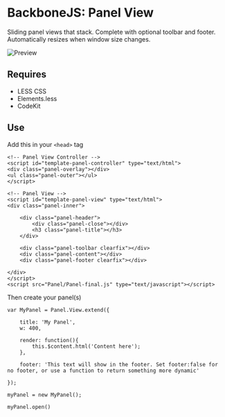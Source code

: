 BackboneJS: Panel View
=====================

Sliding panel views that stack. Complete with optional toolbar and footer. Automatically resizes when window size changes.

![Preview](http://i.imgur.com/5q5IF5u.png)

## Requires
* LESS CSS
* Elements.less
* CodeKit


## Use

Add this in your `<head>` tag

	<!-- Panel View Controller -->
	<script id="template-panel-controller" type="text/html">
	<div class="panel-overlay"></div>
	<ul class="panel-outer"></ul>
	</script>

	<!-- Panel View -->
	<script id="template-panel-view" type="text/html">
	<div class="panel-inner">
		
		<div class="panel-header">
			<div class="panel-close"></div>
			<h3 class="panel-title"></h3>
		</div>
		
		<div class="panel-toolbar clearfix"></div>
		<div class="panel-content"></div>
		<div class="panel-footer clearfix"></div>
	
	</div>
	</script>
	<script src="Panel/Panel-final.js" type="text/javascript"></script>
	
Then create your panel(s)

    var MyPanel = Panel.View.extend({
	
	    title: 'My Panel',
	    w: 400,
	    
	    render: function(){
	        this.$content.html('Content here');
	    },
	    
	    footer: 'This text will show in the footer. Set footer:false for no footer, or use a function to return something more dynamic'
	
    });
    
	myPanel = new MyPanel();
	
	myPanel.open()